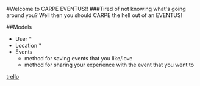 #Welcome to CARPE EVENTUS!!
###Tired of not knowing what's going around you?
Well then you should CARPE the hell out of an EVENTUS!


##Models
- User
  * 
- Location
  * 
- Events
  * method for saving events that you like/love
  * method for sharing your experience with the event that you went to

[trello](https://trello.com/b/dH8S6Zou/eventbriter)
